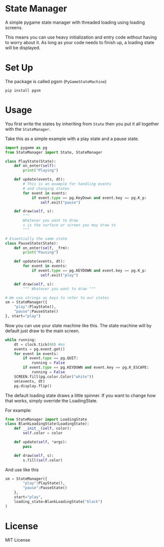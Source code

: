 # State Manager

A simple pygame state manager with threaded loading using loading screens. 

This means you can use heavy initialization and entry code without having to worry about it. As long as your code needs to finish up, a loading state will be displayed. 

# Set Up

The package is called pgsm (`PyGameStateMachine`)

```
pip install pgsm
```

# Usage

You first write the states by inheriting from `State` then you put it all together with the `StateManager`.

Take this as a simple example with a play state and a pause state.

```py
import pygame as pg
from StateManager import State, StateManager

class PlayState(State):
    def on_enter(self):
        print("Playing")

    def update(events, dt):
        # This is an example for handling events
        # and changing states
        for event in events:
            if event.type == pg.KeyDown and event.key == pg.K_p:
                self.exit("pause")

    def draw(self, s):
        """ 
        Whatever you want to draw 
        s is the surface or screen you may draw to
        """

# Essentially the same state
class PauseState(State):
    def on_enter(self, _frm):
        print("Pausing")

    def update(events, dt):
        for event in events:
            if event.type == pg.KEYDOWN and event.key == pg.K_p:
                self.exit("play")

    def draw(self, s):
        """ Whatever you want to draw """

# We use strings as keys to refer to our states
sm = StateManager({
    "play":PlayState(),
    "pause":PauseState()
}, start="play")
```

Now you can use your state machine like this.
The state machine will by default just draw to the main screen. 

```py
while running:
    dt = clock.tick(60) #ms
    events = pg.event.get()
    for event in events:
        if event.type == pg.QUIT:
            running = False
        if event.type == pg.KEYDOWN and event.key == pg.K_ESCAPE:
            running = False
    SCREEN.fill(pg.color.Color("white"))
    sm(events, dt)
    pg.display.flip()
```

The default loading state draws a little spinner. If you want to change how that works, simply override the LoadingState.

For example:

```py
from StateManager import LoadingState
class BlankLoadingState(LoadingState):
    def __init__(self, color):
        self.color = color

    def update(self, *args):
        pass

    def draw(self, s):
        s.fill(self.color)
```

And use like this

```py
sm = StateManager({
        "play":PlayState(),
        "pause":PauseState()
    }, 
    start="play", 
    loading_state=BlankLoadingState("black")
)
```

# License

MIT License